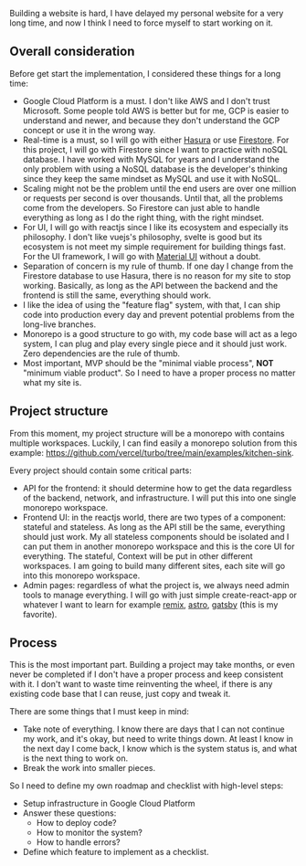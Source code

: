 Building a website is hard, I have delayed my personal website for a very long time, and now I think I need to force myself to start working on it.

## Overall consideration

Before get start the implementation, I considered these things for a long time:

- Google Cloud Platform is a must. I don't like AWS and I don't trust Microsoft. Some people told AWS is better but for me, GCP is easier to understand and newer, and because they don't understand the GCP concept or use it in the wrong way.
- Real-time is a must, so I will go with either [Hasura](https://hasura.io/) or use [Firestore](https://firebase.google.com/docs/firestore). For this project, I will go with Firestore since I want to practice with noSQL database. I have worked with MySQL for years and I understand the only problem with using a NoSQL database is the developer's thinking since they keep the same mindset as MySQL and use it with NoSQL.
- Scaling might not be the problem until the end users are over one million or requests per second is over thousands. Until that, all the problems come from the developers. So Firestore can just able to handle everything as long as I do the right thing, with the right mindset.
- For UI, I will go with reactjs since I like its ecosystem and especially its philosophy. I don't like vuejs's philosophy, svelte is good but its ecosystem is not meet my simple requirement for building things fast. For the UI framework, I will go with [Material UI](https://mui.com/) without a doubt.
- Separation of concern is my rule of thumb. If one day I change from the Firestore database to use Hasura, there is no reason for my site to stop working. Basically, as long as the API between the backend and the frontend is still the same, everything should work.
- I like the idea of using the "feature flag" system, with that, I can ship code into production every day and prevent potential problems from the long-live branches.
- Monorepo is a good structure to go with, my code base will act as a lego system, I can plug and play every single piece and it should just work. Zero dependencies are the rule of thumb.
- Most important, MVP should be the "minimal viable process", **NOT** "minimum viable product". So I need to have a proper process no matter what my site is.

## Project structure

From this moment, my project structure will be a monorepo with contains multiple workspaces. Luckily, I can find easily a monorepo solution from this example: https://github.com/vercel/turbo/tree/main/examples/kitchen-sink.

Every project should contain some critical parts:

- API for the frontend: it should determine how to get the data regardless of the backend, network, and infrastructure. I will put this into one single monorepo workspace.
- Frontend UI: in the reactjs world, there are two types of a component: stateful and stateless. As long as the API still be the same, everything should just work. My all stateless components should be isolated and I can put them in another monorepo workspace and this is the core UI for everything. The stateful, Context will be put in other different workspaces. I am going to build many different sites, each site will go into this monorepo workspace.
- Admin pages: regardless of what the project is, we always need admin tools to manage everything. I will go with just simple create-react-app or whatever I want to learn for example [remix](https://remix.run/), [astro](https://astro.build/), [gatsby](gatsbyjs.com) (this is my favorite).

## Process

This is the most important part. Building a project may take months, or even never be completed if I don't have a proper process and keep consistent with it. I don't want to waste time reinventing the wheel, if there is any existing code base that I can reuse, just copy and tweak it.

There are some things that I must keep in mind:

- Take note of everything. I know there are days that I can not continue my work, and it's okay, but need to write things down. At least I know in the next day I come back, I know which is the system status is, and what is the next thing to work on.
- Break the work into smaller pieces.

So I need to define my own roadmap and checklist with high-level steps:

- Setup infrastructure in Google Cloud Platform
- Answer these questions:
  - How to deploy code?
  - How to monitor the system?
  - How to handle errors?
- Define which feature to implement as a checklist.
